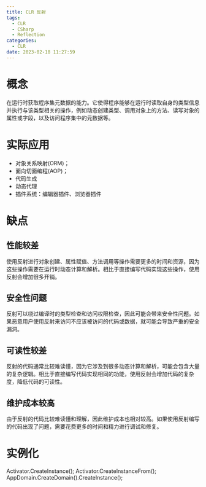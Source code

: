 ```yaml
---
title: CLR 反射
tags:
  - CLR
  - CSharp
  - Reflection
categories:
  - CLR
date: 2023-02-18 11:27:59
---
```


# 概念

在运行时获取程序集元数据的能力。它使得程序能够在运行时读取自身的类型信息并执行与该类型相关的操作，例如动态创建类型、调用对象上的方法、读写对象的属性或字段，以及访问程序集中的元数据等。

# 实际应用

- 对象关系映射(ORM)；
- 面向切面编程(AOP)；
- 代码生成
- 动态代理
- 插件系统：编辑器插件、浏览器插件

# 缺点

## 性能较差

使用反射进行对象创建、属性赋值、方法调用等操作需要更多的时间和资源，因为这些操作需要在运行时动态计算和解析。相比于直接编写代码实现这些操作，使用反射会增加很多开销。

## 安全性问题

反射可以绕过编译时的类型检查和访问权限检查，因此可能会带来安全性问题。如果恶意用户使用反射来访问不应该被访问的代码或数据，就可能会导致严重的安全漏洞。

## 可读性较差

反射的代码通常比较难读懂，因为它涉及到很多动态计算和解析，可能会包含大量的复杂逻辑。相比于直接编写代码实现相同的功能，使用反射会增加代码的复杂度，降低代码的可读性。

## 维护成本较高

由于反射的代码比较难读懂和理解，因此维护成本也相对较高。如果使用反射编写的代码出现了问题，需要花费更多的时间和精力进行调试和修复。

# 实例化

Activator.CreateInstance();
Activator.CreateInstanceFrom();
AppDomain.CreateDomain().CreateInstance();
